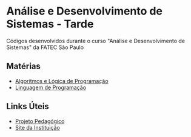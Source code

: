 # Análise e Desenvolvimento de Sistemas - Tarde
Códigos desenvolvidos durante o curso "Análise e Desenvolvimento de Sistemas" da FATEC São Paulo

## Matérias
- [Algoritmos e Lógica de Programação](IAL-002/)
- [Linguagem de Programação](ILP-010/)

## Links Úteis
- [Projeto Pedagógico](http://www.fatecsp.br/paginas/proj_ped_ads.pdf)
- [Site da Instituição](http://www.fatecsp.br)
